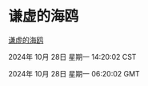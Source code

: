 # 谦虚的海鸥
[谦虚的海鸥](http://219.139.197.74:56308/qxdho/course/base/hotlink/index.php)

2024年 10月 28日 星期一 14:20:02 CST

2024年 10月 28日 星期一 06:20:02 GMT
